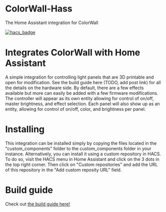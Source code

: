 # ColorWall-Hass
The Home Assistant integration for ColorWall

[![hacs_badge](https://img.shields.io/badge/HACS-Custom-orange.svg?style=for-the-badge)](https://github.com/custom-components/hacs)

# Integrates ColorWall with Home Assistant
A simple integration for controlling light panels that are 3D printable and open for modification. See the build guide here (TODO, add post link) for all the details on the hardware side.
By default, there are a few effects available but more can easily be added with a few firmware modifications. The controller will appear as its own entity allowing for control of on/off, master brightness, and effect selection.
Each panel will also show up as an entity, allowing for control of on/off, color, and brightness per panel.

# Installing
This integration can be installed simply by copying the files located in the "custom_components" folder to the custom_components folder in your instance. 
Alternatively, you can install it using a custom repository in HACS. To do so, visit the HACS menu in Home Assistant and click on the 3 dots in the top right corner.
Then click on "Custom repositories" and add the URL of this repository in the "Add custom reposity URL" field.

# Build guide
Check out [the build guide here!](https://wltd.org/posts/how-to-build-a-diy-rgb-wall-for-cheap-with-colorwall)
